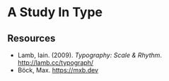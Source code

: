 # A Study In Type

## Resources

- Lamb, Iain. (2009). _Typography: Scale & Rhythm_. http://lamb.cc/typograph/
- Böck, Max. https://mxb.dev

